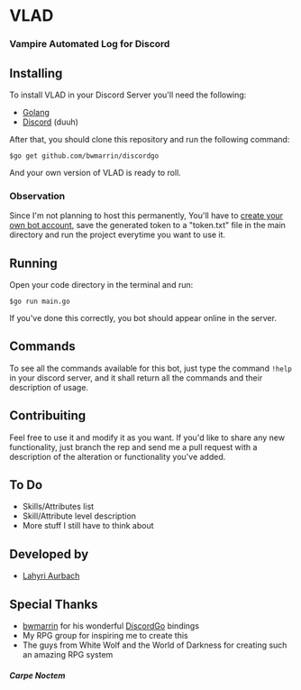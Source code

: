 # VLAD
### Vampire Automated Log for Discord

## Installing

To install VLAD in your Discord Server you'll need the following:

* [Golang](https://golang.org/)
* [Discord](https://discordapp.com/) (duuh)

After that, you should clone this repository and run the following command:
```
$go get github.com/bwmarrin/discordgo
```
And your own version of VLAD is ready to roll.

### Observation

Since I'm not planning to host this permanently, You'll have to [create your own bot account](https://discordpy.readthedocs.io/en/rewrite/discord.html), save the generated token to a "token.txt" file in the main directory and run the project everytime you want to use it.

## Running

Open your code directory in the terminal and run:
```
$go run main.go
```
If you've done this correctly, you bot should appear online in the server.

## Commands

To see all the commands available for this bot, just type the command ` !help ` in your discord server, and it shall return all the commands and their description of usage.

## Contribuiting

Feel free to use it and modify it as you want. If you'd like to share any new functionality, just branch the rep and send me a pull request with a description of the alteration or functionality you've added.

## To Do

* Skills/Attributes list
* Skill/Attribute level description
* More stuff I still have to think about

## Developed by
* [Lahyri Aurbach](https://github.com/lahyri)

## Special Thanks
* [bwmarrin](https://github.com/bwmarrin) for his wonderful [DiscordGo](https://github.com/bwmarrin/discordgo) bindings
* My RPG group for inspiring me to create this
* The guys from White Wolf and the World of Darkness for creating such an amazing RPG system

##### Carpe Noctem
